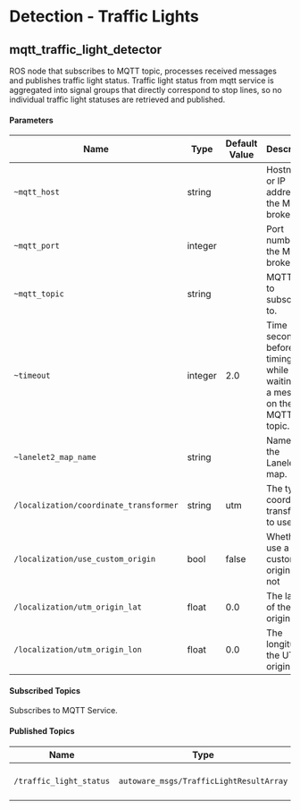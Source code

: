 # Detection - Traffic Lights


## mqtt_traffic_light_detector

ROS node that subscribes to MQTT topic, processes received messages and publishes traffic light status. Traffic light status from mqtt service is aggregated into signal groups that directly correspond to stop lines, so no individual traffic light statuses are retrieved and published.


#### Parameters

| Name              | Type    | Default Value | Description                                               |
|-------------------|---------|---------------|-----------------------------------------------------------|
| `~mqtt_host`      | string  |               | Hostname or IP address of the MQTT broker.                |
| `~mqtt_port`      | integer |               | Port number of the MQTT broker.                           |
| `~mqtt_topic`     | string  |               | MQTT topic to subscribe to.                               |
| `~timeout`        | integer |          2.0  | Time (in seconds) before timing out while waiting for a message on the MQTT topic. |
| `~lanelet2_map_name` | string |             | Name of the Lanelet2 map.                                  |
| `/localization/coordinate_transformer` | string | utm | The type of coordinate transformer to use |
| `/localization/use_custom_origin` | bool | false | Whether to use a custom origin or not |
| `/localization/utm_origin_lat` | float | 0.0 | The latitude of the UTM origin |
| `/localization/utm_origin_lon` | float | 0.0 | The longitude of the UTM origin |



#### Subscribed Topics

Subscribes to MQTT Service.


#### Published Topics

| Name                  | Type                                                           | Description                                                            |
|-----------------------|----------------------------------------------------------------|------------------------------------------------------------------------|
| `/traffic_light_status` | `autoware_msgs/TrafficLightResultArray` | Array of traffic light results.
